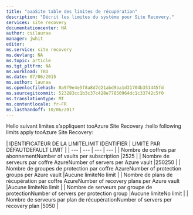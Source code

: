 ```yaml
---
title: "aaaSite table des limites de récupération"
description: "Décrit les limites du système pour Site Recovery."
services: site recovery
documentationcenter: NA
author: csilauraa
manager: jwhit
editor: 
ms.service: site recovery
ms.devlang: NA
ms.topic: article
ms.tgt_pltfrm: NA
ms.workload: TBD
ms.date: 07/06/2015
ms.author: lauraa
ms.openlocfilehash: 0a9f9e4e5f8a8d7d21abd9ba1d31704b351445fd
ms.sourcegitcommit: 523283cc1b3c37c428e77850964dc1c33742c5f0
ms.translationtype: MT
ms.contentlocale: fr-FR
ms.lasthandoff: 10/06/2017
---
```

<span data-ttu-id="b32bc-103">Hello suivant limites s’appliquent tooAzure Site Recovery :</span><span class="sxs-lookup"><span data-stu-id="b32bc-103">hello following limits apply tooAzure Site Recovery:</span></span>

| <span data-ttu-id="b32bc-104">IDENTIFICATEUR DE LA LIMITE</span><span class="sxs-lookup"><span data-stu-id="b32bc-104">LIMIT IDENTIFIER</span></span> | <span data-ttu-id="b32bc-105">LIMITE PAR DÉFAUT</span><span class="sxs-lookup"><span data-stu-id="b32bc-105">DEFAULT LIMIT</span></span> |
| --- | --- | --- | --- |
| <span data-ttu-id="b32bc-106">Nombre de coffres par abonnement</span><span class="sxs-lookup"><span data-stu-id="b32bc-106">Number of vaults per subscription</span></span> |<span data-ttu-id="b32bc-107">25</span><span class="sxs-lookup"><span data-stu-id="b32bc-107">25</span></span> |
| <span data-ttu-id="b32bc-108">Nombre de serveurs par coffre Azure</span><span class="sxs-lookup"><span data-stu-id="b32bc-108">Number of servers per Azure vault</span></span> |<span data-ttu-id="b32bc-109">250</span><span class="sxs-lookup"><span data-stu-id="b32bc-109">250</span></span> |
| <span data-ttu-id="b32bc-110">Nombre de groupes de protection par coffre Azure</span><span class="sxs-lookup"><span data-stu-id="b32bc-110">Number of protection groups per Azure vault</span></span> |<span data-ttu-id="b32bc-111">Aucune limite</span><span class="sxs-lookup"><span data-stu-id="b32bc-111">No limit</span></span> |
| <span data-ttu-id="b32bc-112">Nombre de plans de récupération par coffre Azure</span><span class="sxs-lookup"><span data-stu-id="b32bc-112">Number of recovery plans per Azure vault</span></span> |<span data-ttu-id="b32bc-113">Aucune limite</span><span class="sxs-lookup"><span data-stu-id="b32bc-113">No limit</span></span> |
| <span data-ttu-id="b32bc-114">Nombre de serveurs par groupe de protection</span><span class="sxs-lookup"><span data-stu-id="b32bc-114">Number of servers per protection group</span></span> |<span data-ttu-id="b32bc-115">Aucune limite</span><span class="sxs-lookup"><span data-stu-id="b32bc-115">No limit</span></span> |
| <span data-ttu-id="b32bc-116">Nombre de serveurs par plan de récupération</span><span class="sxs-lookup"><span data-stu-id="b32bc-116">Number of servers per recovery plan</span></span> |<span data-ttu-id="b32bc-117">50</span><span class="sxs-lookup"><span data-stu-id="b32bc-117">50</span></span> |

